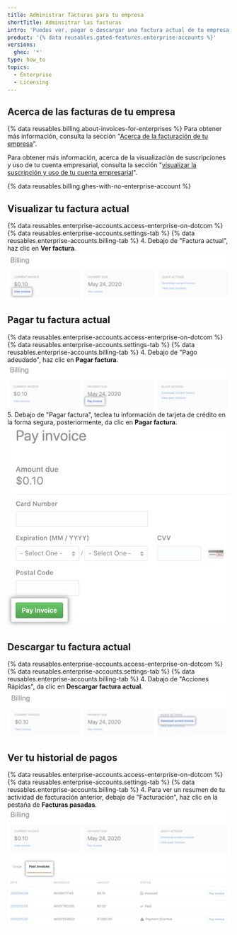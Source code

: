 ```yaml
---
title: Administrar facturas para tu empresa
shortTitle: Adminsitrar las facturas
intro: 'Puedes ver, pagar o descargar una factura actual de tu empresa y puedes ver tu historial de pagos.'
product: '{% data reusables.gated-features.enterprise-accounts %}'
versions:
  ghec: '*'
type: how_to
topics:
  - Enterprise
  - Licensing
---
```


## Acerca de las facturas de tu empresa

{% data reusables.billing.about-invoices-for-enterprises %} Para obtener más información, consulta la sección "[Acerca de la facturación de tu empresa](/billing/managing-billing-for-your-github-account/about-billing-for-your-enterprise)".

Para obtener más información, acerca de la visualización de suscripciones y uso de tu cuenta empresarial, consulta la sección "[visualizar la suscripción y uso de tu cuenta empresarial](/billing/managing-billing-for-your-github-account/viewing-the-subscription-and-usage-for-your-enterprise-account)".

{% data reusables.billing.ghes-with-no-enterprise-account %}

## Visualizar tu factura actual

{% data reusables.enterprise-accounts.access-enterprise-on-dotcom %}
{% data reusables.enterprise-accounts.settings-tab %}
{% data reusables.enterprise-accounts.billing-tab %}
4. Debajo de "Factura actual", haz clic en **Ver factura**. ![Enlace para ver factura](/assets/images/help/business-accounts/view-invoice-link.png)

## Pagar tu factura actual

{% data reusables.enterprise-accounts.access-enterprise-on-dotcom %}
{% data reusables.enterprise-accounts.settings-tab %}
{% data reusables.enterprise-accounts.billing-tab %}
4. Debajo de "Pago adeudado", haz clic en **Pagar factura**. ![Enlace para pagar factura](/assets/images/help/business-accounts/pay-invoice-link.png)
5. Debajo de "Pagar factura", teclea tu información de tarjeta de crédito en la forma segura, posteriormente, da clic en **Pagar factura**. ![Confirmar y pagar la factura](/assets/images/help/business-accounts/pay-invoice.png)

## Descargar tu factura actual

{% data reusables.enterprise-accounts.access-enterprise-on-dotcom %}
{% data reusables.enterprise-accounts.settings-tab %}
{% data reusables.enterprise-accounts.billing-tab %}
4. Dabajo de "Acciones Rápidas", da clic en **Descargar factura actual**. ![Enlace de descarga de factura actual](/assets/images/help/business-accounts/download-current-invoice.png)

## Ver tu historial de pagos

{% data reusables.enterprise-accounts.access-enterprise-on-dotcom %}
{% data reusables.enterprise-accounts.settings-tab %}
{% data reusables.enterprise-accounts.billing-tab %}
4. Para ver un resumen de tu actividad de facturación anterior, debajo de "Facturación", haz clic en la pestaña de **Facturas pasadas**. ![Pestaña de ver historial de pago](/assets/images/help/business-accounts/view-payment-history.png)

